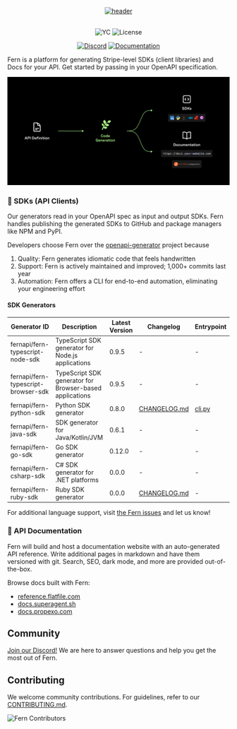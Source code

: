 <br/>
<div align="center">
  <a href="https://www.buildwithfern.com/?utm_source=github&utm_medium=readme&utm_campaign=fern&utm_content=logo">
    <img src="/fern/docs/images/logo-green.png" height="80" align="center" alt="header" />
  </a>
<br/>

<br/>

![YC](https://img.shields.io/badge/Y%20Combinator-2023-orange)
![License](https://img.shields.io/badge/License-MIT-blue)

[![Discord](https://img.shields.io/badge/Join%20Our%20Community-black?logo=discord)](https://discord.com/invite/JkkXumPzcG)
[![Documentation](https://img.shields.io/badge/Read%20our%20Documentation-black?logo=book)](https://docs.buildwithfern.com?utm_source=fern-api/fern/readme-read-our-documentation)

</div>

Fern is a platform for generating Stripe-level SDKs (client libraries) and Docs for your API. Get started by passing in your OpenAPI specification.

<div align="center">
    <img src="/fern/docs/images/overview.png" width="700" alt="Overview Diagram">
</div>

### 🌿 SDKs (API Clients)

Our generators read in your OpenAPI spec as input and output SDKs. Fern handles publishing the generated SDKs to GitHub and package managers like NPM and PyPI.

Developers choose Fern over the [openapi-generator](https://github.com/OpenAPITools/openapi-generator) project because
1. Quality: Fern generates idiomatic code that feels handwritten
2. Support: Fern is actively maintained and improved; 1,000+ commits last year
3. Automation: Fern offers a CLI for end-to-end automation, eliminating your engineering effort

#### SDK Generators

| Generator ID                        | Description                                                    | Latest Version | Changelog                                                    | Entrypoint                                                         |
| ----------------------------------- | -------------------------------------------------------------- | -------------- | ------------------------------------------------------------ | ------------------------------------------------------------------ |
| fernapi/fern-typescript-node-sdk    | TypeScript SDK generator for Node.js applications              | 0.9.5          | -                                                            | -                                                                  |
| fernapi/fern-typescript-browser-sdk | TypeScript SDK generator for Browser-based applications        | 0.9.5          | -                                                            | -                                                                  |
| fernapi/fern-python-sdk             | Python SDK generator                                           | 0.8.0          | [CHANGELOG.md](./generators/python/pydantic/CHANGELOG.md)    | [cli.py](./generators/python/src/fern_python/generators/sdk/cli.py) |
| fernapi/fern-java-sdk               | SDK generator for Java/Kotlin/JVM                              | 0.6.1          | -                                                            | -                                                                  |
| fernapi/fern-go-sdk                 | Go SDK generator                                               | 0.12.0         | -                                                            | -                                                                  |
| fernapi/fern-csharp-sdk             | C# SDK generator for .NET platforms                            | 0.0.0          | -                                                            | -                                                                  |
| fernapi/fern-ruby-sdk               | Ruby SDK generator                                             | 0.0.0          | [CHANGELOG.md](https://github.com/fern-api/fern/blob/main/generators/ruby/sdk/CHANGELOG.md) | -                                                                  |

For additional language support, visit [the Fern issues](https://github.com/fern-api/fern/issues) and let us know!

### 🌿 API Documentation

Fern will build and host a documentation website with an auto-generated API reference. Write additional pages in markdown and have them versioned with git. Search, SEO, dark mode, and more are provided out-of-the-box.

Browse docs built with Fern:

- [reference.flatfile.com](https://reference.flatfile.com/api-reference/documents/create-a-document)
- [docs.superagent.sh](https://docs.superagent.sh/)
- [docs.propexo.com](https://docs.propexo.com/)

## Community

[Join our Discord!](https://discord.com/invite/JkkXumPzcG) We are here to answer questions and help you get the most out of Fern.

## Contributing

We welcome community contributions. For guidelines, refer to our [CONTRIBUTING.md](/CONTRIBUTING.md).

![Fern Contributors](https://contrib.rocks/image?repo=fern-api/fern)
